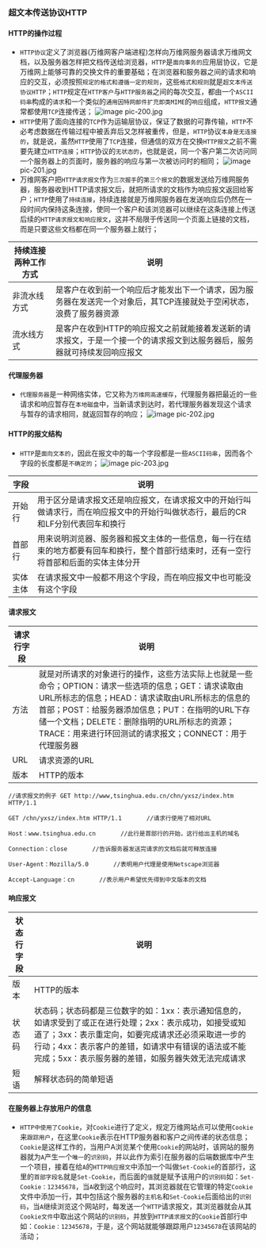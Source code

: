### 超文本传送协议HTTP
#### HTTP的操作过程
+ `HTTP协议`定义了浏览器(万维网客户端进程)怎样向万维网服务器请求万维网文档，以及服务器怎样把文档传送给浏览器，`HTTP`是`面向事务的`应用层协议，它是万维网上能够可靠的交换文件的重要基础；在浏览器和服务器之间的请求和响应的交互，必须按照`规定的格式和遵循一定的规则`，这些`格式和规则`就是`超文本传送协议HTTP`；`HTTP`规定在`HTTP客户`与`HTTP服务器`之间的每次交互，都由一个`ASCII码串`构成的`请求`和一个类似的`通用因特网邮件扩充即类MIME`的`响应`组成，`HTTP报文`通常都使用`TCP`连接传送；
![image](https://github.com/ningbaoqi/ComputerNetWork/blob/master/gif/pic-200.jpg)   pic-200.jpg
+ `HTTP`使用了面向连接的`TCP`作为运输层协议，保证了数据的可靠传输，`HTTP`不必考虑数据在传输过程中被丢弃后又怎样被重传，但是，`HTTP`协议`本身是无连接的`，就是说，虽然`HTTP`使用了`TCP`连接，但通信的双方在交换`HTTP报文`之前不需要先建立`HTTP连接`；`HTTP`协议的`无状态的`，也就是说，同一个客户第二次访问同一个服务器上的页面时，服务器的响应与第一次被访问时的相同；
![image](https://github.com/ningbaoqi/ComputerNetWork/blob/master/gif/pic-201.jpg)   pic-201.jpg
+ 万维网客户把`HTTP请求报文`作为`三次握手`的`第三个报文`的数据发送给万维网服务器，服务器收到HTTP请求报文后，就把所请求的文档作为响应报文返回给客户；`HTTP`使用了`持续连接`，持续连接就是万维网服务器在发送响应后仍然在一段时间内保持这条连接，使同一个客户和该浏览器可以继续在这条连接上传送后续的`HTTP请求报文和响应报文`，这并不局限于传送同一个页面上链接的文档，而是只要这些文档都在同一个服务器上就行；

|持续连接两种工作方式|说明|
|------|------|
|非流水线方式|是客户在收到前一个响应后才能发出下一个请求，因为服务器在发送完一个对象后，其TCP连接就处于空闲状态，浪费了服务器资源|
|流水线方式|是客户在收到HTTP的响应报文之前就能接着发送新的请求报文，于是一个接一个的请求报文到达服务器后，服务器就可持续发回响应报文|

#### 代理服务器
+ `代理服务器`是一种网络实体，它又称为`万维网高速缓存`，代理服务器把最近的一些请求和响应暂存在`本地磁盘`中，当新请求到达时，若代理服务器发现这个请求与暂存的请求相同，就返回暂存的响应；
![image](https://github.com/ningbaoqi/ComputerNetWork/blob/master/gif/pic-202.jpg)   pic-202.jpg
#### HTTP的报文结构
+ `HTTP`是`面向文本的`，因此在报文中的每一个字段都是一些`ASCII码串`，因而各个字段的长度都是`不确定的`；
![image](https://github.com/ningbaoqi/ComputerNetWork/blob/master/gif/pic-203.jpg)   pic-203.jpg

|字段|说明|
|------|------|
|开始行|用于区分是请求报文还是响应报文，在请求报文中的开始行叫做请求行，而在响应报文中的开始行叫做状态行，最后的CR和LF分别代表回车和换行|
|首部行|用来说明浏览器、服务器和报文主体的一些信息，每一行在结束的地方都要有回车和换行，整个首部行结束时，还有一空行将首部和后面的实体主体分开|
|实体主体|在请求报文中一般都不用这个字段，而在响应报文中也可能没有这个字段|

#### 请求报文

|请求行字段|说明|
|------|------|
|方法|就是对所请求的对象进行的操作，这些方法实际上也就是一些命令；OPTION：请求一些选项的信息；GET：请求读取由URL所标志的信息；HEAD：请求读取由URL所标志的信息的首部；POST：给服务器添加信息；PUT：在指明的URL下存储一个文档；DELETE：删除指明的URL所标志的资源；TRACE：用来进行环回测试的请求报文；CONNECT：用于代理服务器|
|URL|请求资源的URL|
|版本|HTTP的版本|

```
//请求报文的例子 GET http://www,tsinghua.edu.cn/chn/yxsz/index.htm HTTP/1.1

GET /chn/yxsz/index.htm HTTP/1.1       //请求行使用了相对URL

Host：www.tsinghua.edu.cn       //此行是首部行的开始，这行给出主机的域名

Connection：close       //告诉服务器发送完请求的文档后就可释放连接

User-Agent：Mozilla/5.0       //表明用户代理是使用Netscape浏览器

Accept-Language：cn       //表示用户希望优先得到中文版本的文档
```
#### 响应报文

|状态行字段|说明|
|------|------|
|版本|HTTP的版本|
|状态码|状态码；状态码都是三位数字的如：1xx：表示通知信息的，如请求受到了或正在进行处理；2xx：表示成功，如接受或知道了；3xx：表示重定向，如要完成请求还必须采取进一步的行动；4xx：表示客户的差错，如请求中有错误的语法或不能完成；5xx：表示服务器的差错，如服务器失效无法完成请求|
|短语|解释状态码的简单短语|

#### 在服务器上存放用户的信息
+ `HTTP中使用了Cookie`，对`Cookie`进行了定义，规定万维网站点可以使用`Cookie`来`跟踪用户`，在这里`Cookie`表示在HTTP服务器和客户之间传递的状态信息；`Cookie`是这样工作的，当用户A浏览某个使用`Cookie`的网站时，该网站的服务器就为`A`产生一个`唯一`的`识别码`，并以此作为索引在服务器的后端数据库中产生一个项目，接着在给`A`的`HTTP响应报文`中添加一个叫做`Set-Cookie`的首部行，这里的`首部字段名`就是`Set-Cookie`，而后面的`值`就是赋予该用户的`识别码`如：`Set-Cookie：12345678`，当`A`收到这个响应时，其浏览器就在它管理的特定`Cookie`文件中添加一行，其中包括这个服务器的`主机名`和`Set-Cookie`后面给出的`识别码`，当`A`继续浏览这个网站时，每发送一个`HTTP`请求报文，其浏览器就会从其`Cookie文件`中取出这个网站的`识别码`，并放到`HTTP请求报文`的`Cookie`首部行中如：`Cookie：12345678`，于是，这个网站就能够跟踪用户`12345678`在该网站的活动；
